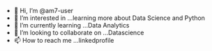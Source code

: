 - 👋 Hi, I’m @am7-user
- 👀 I’m interested in ...learning more about Data Science and Python
- 🌱 I’m currently learning ...Data Analytics
- 💞️ I’m looking to collaborate on ...Datascience
- 📫 How to reach me ...linkedprofile

<!---
am7-user/am7-user is a ✨ special ✨ repository because its `README.md` (this file) appears on your GitHub profile.
You can click the Preview link to take a look at your changes.
--->
